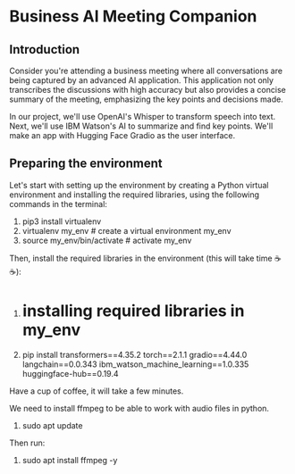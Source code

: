 # Business AI Meeting Companion

## Introduction
Consider you're attending a business meeting where all conversations are being captured by an advanced AI application. This application not only transcribes the discussions with high accuracy but also provides a concise summary of the meeting, emphasizing the key points and decisions made.

In our project, we'll use OpenAI's Whisper to transform speech into text. Next, we'll use IBM Watson's AI to summarize and find key points. We'll make an app with Hugging Face Gradio as the user interface.

## Preparing the environment
Let's start with setting up the environment by creating a Python virtual environment and installing the required libraries, using the following commands in the terminal:

1. pip3 install virtualenv 
2. virtualenv my_env # create a virtual environment my_env
3. source my_env/bin/activate # activate my_env

Then, install the required libraries in the environment (this will take time ☕️☕️):

1. # installing required libraries in my_env
2. pip install transformers==4.35.2 torch==2.1.1 gradio==4.44.0 langchain==0.0.343 ibm_watson_machine_learning==1.0.335 huggingface-hub==0.19.4

Have a cup of coffee, it will take a few minutes.



We need to install ffmpeg to be able to work with audio files in python.

1. sudo apt update

Then run:

1. sudo apt install ffmpeg -y

